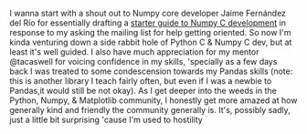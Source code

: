 I wanna start with a shout out to Numpy core developer Jaime Fernández del Río for essentially 
drafting a [starter guide to Numpy C development](https://mail.scipy.org/pipermail/numpy-discussion/2016-July/075843.html) in 
response to my asking the mailing list for help getting oriented. So now I'm kinda venturing down a side rabbit hole of 
Python C & Numpy C dev, but at least it's well guided. I also have much appreciation for my mentor @tacaswell for voicing 
confidence in my skills, 'specially as a few days back I was treated to some condescension towards my Pandas skills 
(note: this is another library I teach fairly often, but even if I was a newbie to Pandas,it would still be not okay). As 
I get deeper into the weeds in the Python, Numpy, & Matplotlib community, I honestly 
get more amazed at how generally kind and friendly the community generally is. It's, possibly sadly, just a little bit 
surprising 'cause I'm used to hostility 
